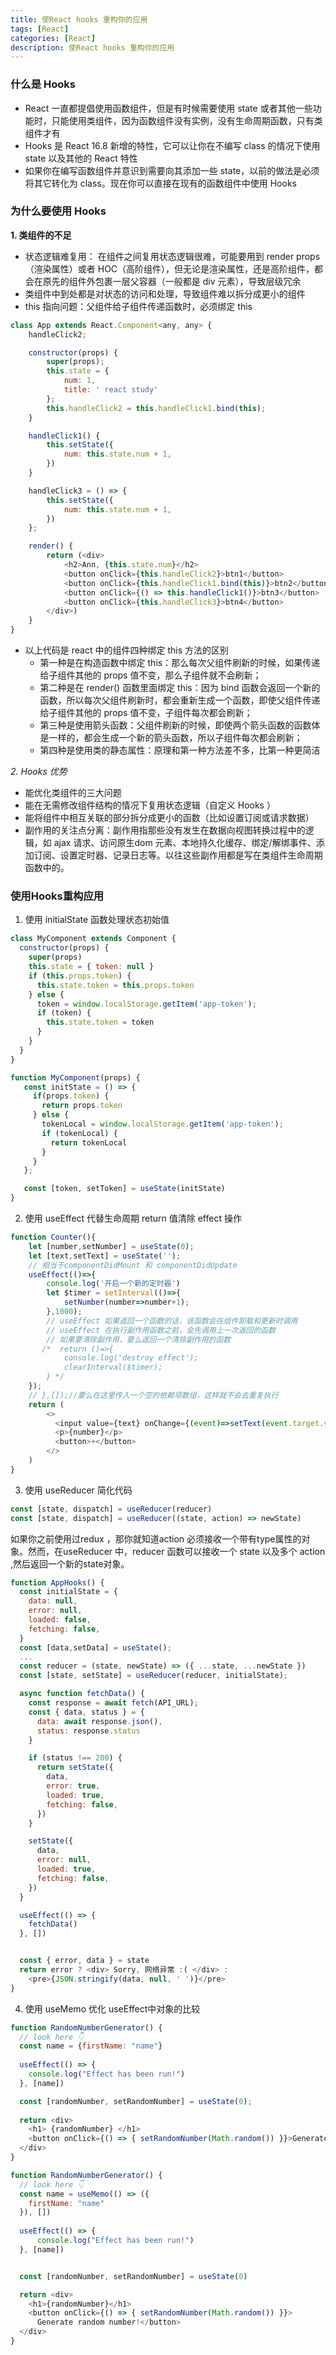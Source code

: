 ```yaml
---
title: 使React hooks 重构你的应用
tags: [React]
categories: [React]
description: 使React hooks 重构你的应用
---
```



### 什么是 Hooks

- React 一直都提倡使用函数组件，但是有时候需要使用 state 或者其他一些功能时，只能使用类组件，因为函数组件没有实例，没有生命周期函数，只有类组件才有
- Hooks 是 React 16.8 新增的特性，它可以让你在不编写 class 的情况下使用 state 以及其他的 React 特性
- 如果你在编写函数组件并意识到需要向其添加一些 state，以前的做法是必须将其它转化为 class。现在你可以直接在现有的函数组件中使用 Hooks

### 为什么要使用 Hooks

**1. 类组件的不足**    

- 状态逻辑难复用： 在组件之间复用状态逻辑很难，可能要用到 render props （渲染属性）或者 HOC（高阶组件），但无论是渲染属性，还是高阶组件，都会在原先的组件外包裹一层父容器（一般都是 div 元素），导致层级冗余
- 类组件中到处都是对状态的访问和处理，导致组件难以拆分成更小的组件
- this 指向问题：父组件给子组件传递函数时，必须绑定 this


```javascript
class App extends React.Component<any, any> {
    handleClick2;

    constructor(props) {
        super(props);
        this.state = {
            num: 1,
            title: ' react study'
        };
        this.handleClick2 = this.handleClick1.bind(this);
    }

    handleClick1() {
        this.setState({
            num: this.state.num + 1,
        })
    }

    handleClick3 = () => {
        this.setState({
            num: this.state.num + 1,
        })
    };

    render() {
        return (<div>
            <h2>Ann, {this.state.num}</h2>
            <button onClick={this.handleClick2}>btn1</button>
            <button onClick={this.handleClick1.bind(this)}>btn2</button>
            <button onClick={() => this.handleClick1()}>btn3</button>
            <button onClick={this.handleClick3}>btn4</button>
        </div>)
    }
}
```

- 以上代码是 react 中的组件四种绑定 this 方法的区别
  - 第一种是在构造函数中绑定 this：那么每次父组件刷新的时候，如果传递给子组件其他的 props 值不变，那么子组件就不会刷新；
  - 第二种是在 render() 函数里面绑定 this：因为 bind 函数会返回一个新的函数，所以每次父组件刷新时，都会重新生成一个函数，即使父组件传递给子组件其他的 props 值不变，子组件每次都会刷新；
  - 第三种是使用箭头函数：父组件刷新的时候，即使两个箭头函数的函数体是一样的，都会生成一个新的箭头函数，所以子组件每次都会刷新；
  - 第四种是使用类的静态属性：原理和第一种方法差不多，比第一种更简洁

*2. Hooks 优势*

- 能优化类组件的三大问题
- 能在无需修改组件结构的情况下复用状态逻辑（自定义 Hooks ）
- 能将组件中相互关联的部分拆分成更小的函数（比如设置订阅或请求数据）
- 副作用的关注点分离：副作用指那些没有发生在数据向视图转换过程中的逻辑，如 ajax 请求、访问原生dom 元素、本地持久化缓存、绑定/解绑事件、添加订阅、设置定时器、记录日志等。以往这些副作用都是写在类组件生命周期函数中的。

### 使用Hooks重构应用

1. 使用 initialState 函数处理状态初始值

```javascript
class MyComponent extends Component {
  constructor(props) {
    super(props)
    this.state = { token: null }
    if (this.props.token) {
      this.state.token = this.props.token
    } else {
      token = window.localStorage.getItem('app-token');
      if (token) {
        this.state.token = token
      }
    }
  }
}
```

```javascript
function MyComponent(props) {
   const initState = () => {
     if(props.token) {
       return props.token 
     } else {
       tokenLocal = window.localStorage.getItem('app-token');
       if (tokenLocal) {
         return tokenLocal
       }
     }
   };

   const [token, setToken] = useState(initState)
}
```

2. 使用 useEffect 代替生命周期 return 值清除 effect 操作

```javascript
function Counter(){
    let [number,setNumber] = useState(0);
    let [text,setText] = useState('');
    // 相当于componentDidMount 和 componentDidUpdate
    useEffect(()=>{
        console.log('开启一个新的定时器')
        let $timer = setInterval(()=>{
            setNumber(number=>number+1);
        },1000);
        // useEffect 如果返回一个函数的话，该函数会在组件卸载和更新时调用
        // useEffect 在执行副作用函数之前，会先调用上一次返回的函数
        // 如果要清除副作用，要么返回一个清除副作用的函数
       /*  return ()=>{
            console.log('destroy effect');
            clearInterval($timer);
        } */
    });
    // },[]);//要么在这里传入一个空的依赖项数组，这样就不会去重复执行
    return (
        <>
          <input value={text} onChange={(event)=>setText(event.target.value)}/>
          <p>{number}</p>
          <button>+</button>
        </>
    )
}

```

3. 使用 useReducer 简化代码

```javascript
const [state, dispatch] = useReducer(reducer)
const [state, dispatch] = useReducer((state, action) => newState)
```

如果你之前使用过redux ，那你就知道action 必须接收一个带有type属性的对象。然而，在useReducer 中，reducer 函数可以接收一个 state 以及多个 action ,然后返回一个新的state对象。

```javascript
function AppHooks() {
  const initialState = {
    data: null,
    error: null,
    loaded: false,
    fetching: false,
  }
  const [data,setData] = useState();
  ...
  const reducer = (state, newState) => ({ ...state, ...newState })
  const [state, setState] = useReducer(reducer, initialState);

  async function fetchData() {
    const response = await fetch(API_URL);
    const { data, status } = {
      data: await response.json(),
      status: response.status
    }

    if (status !== 200) {
      return setState({
        data,
        error: true,
        loaded: true,
        fetching: false,
      })
    }

    setState({
      data,
      error: null,
      loaded: true,
      fetching: false,
    })
  }

  useEffect(() => {
    fetchData()
  }, [])


  const { error, data } = state
  return error ? <div> Sorry, 网络异常 :( </div> :
    <pre>{JSON.stringify(data, null, ' ')}</pre>
}
```

4. 使用 useMemo 优化 useEffect中对象的比较

```javascript
function RandomNumberGenerator() {
  // look here 👇
  const name = {firstName: "name"}
	
  useEffect(() => {
    console.log("Effect has been run!")
  }, [name])

  const [randomNumber, setRandomNumber] = useState(0);    
  
  return <div>
    <h1> {randomNumber} </h1>
    <button onClick={() => { setRandomNumber(Math.random()) }}>Generate random number!</button>
  </div>
}
```

```javascript
function RandomNumberGenerator() {
  // look here 👇
  const name = useMemo(() => ({
    firstName: "name"
  }), [])
  
  useEffect(() => {
      console.log("Effect has been run!")
  }, [name])


  const [randomNumber, setRandomNumber] = useState(0)

  return <div>
    <h1>{randomNumber}</h1>
    <button onClick={() => { setRandomNumber(Math.random()) }}>
      Generate random number!</button>
  </div>
}

```
